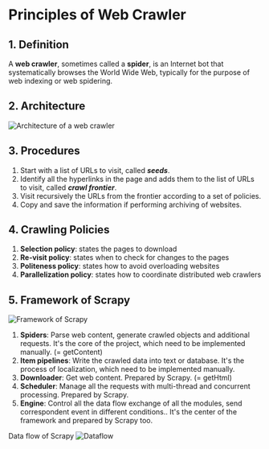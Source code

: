 # Principles of Web Crawler

## 1. Definition
A **web crawler**, sometimes called a **spider**, is an Internet bot that systematically browses the World Wide Web, typically for the purpose of web indexing or web spidering.

## 2. Architecture

![Architecture of a web crawler](https://upload.wikimedia.org/wikipedia/commons/d/df/WebCrawlerArchitecture.svg)

## 3. Procedures
1. Start with a list of URLs to visit, called *__seeds__*.
2. Identify all the hyperlinks in the page and adds them to the list of URLs to visit, called *__crawl frontier__*.
3. Visit recursively the URLs from the frontier according to a set of policies.
4. Copy and save the information if performing archiving of websites.

## 4. Crawling Policies
1. **Selection policy**: states the pages to download
2. **Re-visit policy**: states when to check for changes to the pages
3. **Politeness policy**: states how to avoid overloading websites
4. **Parallelization policy**: states how to coordinate distributed web crawlers

## 5. Framework of Scrapy

![Framework of Scrapy](https://pic2.zhimg.com/80/v2-f9a34c578b7193f5772c26891d283c55_hd.jpg)

1. **Spiders**: Parse web content, generate crawled objects and additional requests. It's the core of the project, which need to be implemented manually. (= getContent)
2. **Item pipelines**: Write the crawled data into text or database. It's the process of localization, which need to be implemented manually.
3. **Downloader**: Get web content. Prepared by Scrapy. (= getHtml)
4. **Scheduler**: Manage all the requests with multi-thread and concurrent processing. Prepared by Scrapy.
5. **Engine**: Control all the data flow exchange of all the modules, send correspondent event in different conditions.. It's the center of the framework and prepared by Scrapy too.

Data flow of Scrapy
![Dataflow](https://pic1.zhimg.com/80/v2-a882bb4ccab048a930252e272ff9da1d_hd.jpg)
